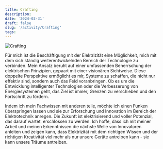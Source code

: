 ```yaml
---
title: Crafting
description: 
date: '2024-03-31'
draft: false
slug: '/activity/Crafting'
tags:
---
```


![Crafting](/Crafting3.png)

Für mich ist die Beschäftigung mit der Elektrizität eine Möglichkeit, mich mit dem sich ständig weiterentwickelnden Bereich der Technologie zu verbinden. Mein Ansatz beruht auf einer umfassenden Beherrschung der elektrischen Prinzipien, gepaart mit einer visionären Sichtweise. Diese doppelte Perspektive ermöglicht es mir, Systeme zu schaffen, die nicht nur effektiv sind, sondern auch das Feld voranbringen. Ob es um die Entwicklung intelligenter Technologien oder die Verbesserung von Energiesystemen geht, das Ziel ist immer, Grenzen zu verschieben und den Fortschritt zu fördern.

Indem ich mein Fachwissen mit anderen teile, möchte ich einen Funken überspringen lassen und sie zur Erforschung und Innovation im Bereich der Elektrotechnik anregen. Die Zukunft ist elektrisierend und voller Potenzial, das darauf wartet, erschlossen zu werden. Ich hoffe, dass ich mit meiner Arbeit und meinen Erkenntnissen die nächste Welle von Innovatoren anleiten und zeigen kann, dass Elektrizität mit dem richtigen Wissen und der richtigen Kreativität viel mehr als nur unsere Geräte antreiben kann - sie kann unsere Träume antreiben.
